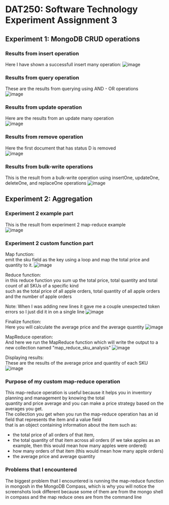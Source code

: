# DAT250: Software Technology Experiment Assignment 3  

## Experiment 1: MongoDB CRUD operations

### Results from insert operation  
Here I have shown a successfull insert many operation:
![image](https://github.com/Mamo-00/dat250assignment1/assets/60385659/00103837-09d7-45bc-be8a-de5f940afa54)

### Results from query operation  
These are the results from querying using AND - OR operations  
![image](https://github.com/Mamo-00/dat250assignment1/assets/60385659/5547367b-d784-4b7a-bcb7-dc5dffac6a29)

### Results from update operation  
Here are the results from an update many operation  
![image](https://github.com/Mamo-00/dat250assignment1/assets/60385659/372ef231-7f4e-4aea-971a-e8760e49b000)

### Results from remove operation  
Here the first document that has status D is removed  
![image](https://github.com/Mamo-00/dat250assignment1/assets/60385659/2761bbb8-a704-4a7a-9ee2-d1bcdf114e56)

### Results from bulk-write operations  
This is the result from a bulk-write operation using insertOne, updateOne, deleteOne, and replaceOne operations
![image](https://github.com/Mamo-00/dat250assignment1/assets/60385659/f7be191a-d19a-403d-8fd4-5cf44262fd1b)

## Experiment 2: Aggregation  

### Experiment 2 example part
This is the result from experiment 2 map-reduce example  
![image](https://github.com/Mamo-00/dat250assignment1/assets/60385659/4e75081b-9c44-40c8-862a-6325429b7f12)

### Experiment 2 custom function part

Map function:  
emit the sku field as the key using a loop and map the total price and quantity to it.
![image](https://github.com/Mamo-00/dat250assignment1/assets/60385659/b88fd1a9-0be6-4527-a12a-77b42179cc8e)  

Reduce function:  
in this reduce function you sum up the total price, total quantity and total count of all SKUs of a specific kind  
such as the total price of all apple orders, total quantity of all apple orders and the number of apple orders
  
Note: When I was adding new lines it gave me a couple unexpected token errors so I just did it in on a single line
![image](https://github.com/Mamo-00/dat250assignment1/assets/60385659/7dd8a821-e9a8-42e3-b856-98e46eb44f15)

Finalize function:  
Here you will calculate the average price and the average quantity
![image](https://github.com/Mamo-00/dat250assignment1/assets/60385659/bef968ec-4926-4e02-a646-24fd4b606dbb)

MapReduce operation:  
And here we run the MapReduce function which will write the output to a new collection named "map_reduce_sku_analysis"
![image](https://github.com/Mamo-00/dat250assignment1/assets/60385659/386a7ce8-798e-49e9-b96b-21efaf13032d)

Displaying results:  
These are the results of the average price and quantity of each SKU
![image](https://github.com/Mamo-00/dat250assignment1/assets/60385659/41e9323d-279e-4295-9a20-d889a4930d2e)

### Purpose of my custom map-reduce operation

This map-reduce operation is useful because it helps you in inventory planning and management by knowing the total   
quantity and price average and you can make a price strategy based on the averages you get.  
The collection you get when you run the map-reduce operation has an id field that represents the item and a value field  
that is an object containing information about the item such as:  
- the total price of all orders of that item,
- the total quantity of that item across all orders (if we take apples as an example, then this would mean how many apples were ordered)
- how many orders of that item (this would mean how many apple orders)
- the average price and average quantity

### Problems that I encountered
The biggest problem that I encountered is running the map-reduce function in mongosh in the MongoDB Compass, which is why you will notice the   
screenshots look different because some of them are from the mongo shell in compass and the map reduce ones are from the command line














